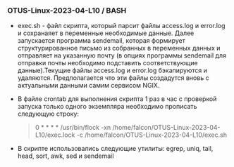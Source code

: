 ### OTUS-Linux-2023-04-L10 / BASH

* exec.sh - файл скрипта, который парсит файлы access.log и error.log и сохранаяет в переменные необходимые данные. Далее запускается программа sendemail, которая формирует структурированное письмо из собранных в переменных данных и отправляет на указанную почту (в опциях программы sendemail для отправки почты необходимо подставить соответствующие данные).Текущие файлы access.log и error.log бэкапируются и удаляются. Предполагается что эти файлы создадутся вновь с актуальными данными самим сервисом NGIX.

* В файле crontab для выполнения скрипта 1 раз в час с проверкой запуска только одного экземпляра необходимо прописать следующую строку:
 	> 0 * * * * /usr/bin/flock -xn /home/falcon/OTUS-Linux-2023-04-L10/exec.lock -c /home/falcon/OTUS-Linux-2023-04-L10/exec.sh

* В скрипте использовались следующие утилиты: egrep, uniq, tail, head, sort, awk, sed и sendemail
